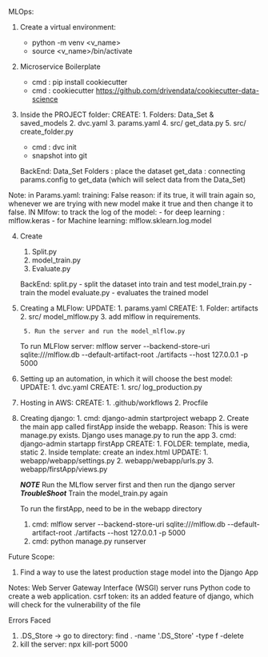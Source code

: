 MLOps:

1. Create a virtual environment:
	- python -m venv <v_name>
	- source <v_name>/bin/activate		

2. Microservice Boilerplate
	- cmd	: pip install cookiecutter
	- cmd	: cookiecutter https://github.com/drivendata/cookiecutter-data-science

3. Inside the PROJECT folder:
	CREATE: 
	    1. Folders: Data_Set & saved_models
	    2. dvc.yaml
	    3. params.yaml
	    4. src/ get_data.py
	    5. src/ create_folder.py
	- cmd	:	dvc init
	- snapshot into git

	BackEnd:
	Data_Set Folders	: place the dataset
	get_data			: connecting params.config to get_data
						(which will select data from the Data_Set)

Note:
	in Params.yaml:
		training: False
		reason: if its true, it will train again so, whenever we are trying with new model
		make it true and then change it to false.
	IN Mlfow:
		to track the log of the model:
				-  for deep learning : mlflow.keras
				- for Machine learning: mlflow.sklearn.log.model

4. Create 
	1. Split.py
	2. model_train.py
	3. Evaluate.py

	BackEnd:
	split.py 		- split the dataset into train and test
	model_train.py 	- train the model
	evaluate.py 	- evaluates the trained model

5. Creating a MLFlow:
	UPDATE:
		1. params.yaml
	CREATE:
		1. Folder: artifacts
		2. src/ model_mlflow.py
		3. add mlflow in requirements.

		5. Run the server and run the model_mlflow.py
	
	To run MLFlow server:
		mlflow server --backend-store-uri sqlite:///mlflow.db --default-artifact-root ./artifacts --host 127.0.0.1 -p 5000


6. Setting up an automation, in which it will choose the best model:
	UPDATE:
		1. dvc.yaml
	CREATE:
		1. src/ log_production.py

7. Hosting in AWS:
	CREATE:
		1. .github/workflows
		2. Procfile
	
8. Creating django:
		1. cmd:	django-admin startproject webapp
		2. Create the main app called firstApp inside the webapp.
			Reason: This is were manage.py exists. Django uses manage.py to run the app
		3. cmd:	django-admin startapp firstApp
	CREATE:
		1. FOLDER: template, media, static
		2. Inside template: create an index.html
	UPDATE:
		1. webapp/webapp/settings.py
		2. webapp/webapp/urls.py
		3. webapp/firstApp/views.py

	***NOTE***
		Run the MLflow server first and then run the django server
	***TroubleShoot***
		Train the model_train.py again	

	To run the firstApp, need to be in the webapp directory
	1. cmd: mlflow server --backend-store-uri sqlite:///mlflow.db --default-artifact-root ./artifacts --host 127.0.0.1 -p 5000
	2. cmd: python manage.py runserver

Future Scope:
1. Find a way to use the latest production stage model into the Django App


Notes:
	Web Server Gateway Interface (WSGI) server runs Python code to create a web application.
	csrf token: its an added feature of django, which will check for the vulnerability of the file
	
Errors Faced
1. .DS_Store -> go to directory: find . -name '.DS_Store' -type f -delete
2. kill the server: npx kill-port 5000
